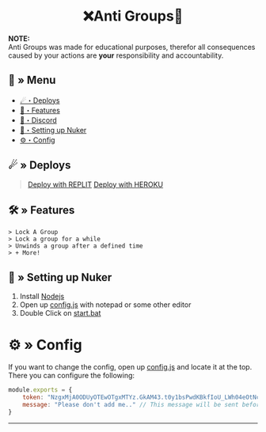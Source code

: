 <h1 align="center">
  ❌Anti Groups📩
</h1>

**NOTE:** \
Anti Groups was made for educational purposes, therefor all consequences caused by your actions are **your** responsibility and accountability.


## <a id="menu"></a>🔱 » Menu

- [☄・Deploys](#deploys)
- [🔰・Features](#features)
- [🌌・Discord](https://discord.gg/qXM2j4BmCu)
- [🎉・Setting up Nuker](#setup)
- [⚙・Config](#config)


## <a id="deploys"></a>☄ » Deploys
> [Deploy with REPLIT](https://replit.com/github/CappingTeam/Anti-Groups)
> [Deploy with HEROKU](https://www.heroku.com/deploy/?template=https://github.com/CappingTeam/Anti-Groups)  

## <a id="features"></a>🛠 » Features

```
> Lock A Group
> Lock a group for a while
> Unwinds a group after a defined time
> + More!
```

## <a id="setup"></a> 📁 » Setting up Nuker

1. Install [Nodejs](https://nodejs.org/)
2. Open up [config.js](https://github.com/CappingTeam/Anti-Groups/blob/main/config.js) with notepad or some other editor
3. Double Click on [start.bat](https://github.com/CappingTeam/Anti-Groups/blob/main/start.bat)

# <a id="config"></a>⚙ » Config

If you want to change the config, open up [config.js](https://github.com/CappingTeam/Anti-Groups/blob/main/config.js) and locate it at the top. There you can configure the following:

```js
module.exports = {
    token: "NzgxMjA0ODUyOTEwOTgxMTYz.GkAM43.t0y1bsPwdKBkfIoU_LWh04eOtNcekjPbCFwRz0", // Put your token here
    message: "Please don't add me.." // This message will be sent before leaving the group (empty to send nothing)
}
```

--- 
